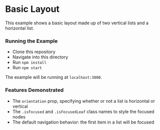 # Basic Layout

This example shows a basic layout made up of two vertical lists and a horizontal list.

### Running the Example

- Clone this repository
- Navigate into this directory
- Run `npm install`
- Run `npm start`

The example will be running at `localhost:3000`.

### Features Demonstrated

- The `orientation` prop, specifying whether or not a list is horizontal or vertical
- The `.isFocused` and `.isFocusedLeaf` class names to style the focused nodes
- The default navigation behavior: the first item in a list will be focused
